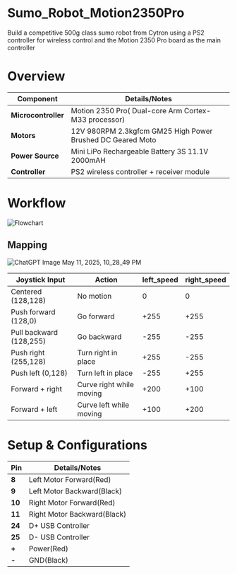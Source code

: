 # Sumo_Robot_Motion2350Pro
Build a competitive 500g class sumo robot from Cytron using a PS2 controller for wireless control and the Motion 2350 Pro board as the main controller

# Overview
| Component           | Details/Notes                                                         |
| ------------------- | --------------------------------------------------------------------- |
| **Microcontroller** | Motion 2350 Pro( Dual-core Arm Cortex-M33 processor)                  |
| **Motors**          | 12V 980RPM 2.3kgfcm GM25 High Power Brushed DC Geared Moto            |
| **Power Source**    | Mini LiPo Rechargeable Battery 3S 11.1V 2000mAH                       |
| **Controller**      | PS2 wireless controller + receiver module                             |

# Workflow
![Flowchart](https://github.com/user-attachments/assets/5b87a6d4-7cbd-4747-b2f1-e8147ba125fd)

## Mapping 
![ChatGPT Image May 11, 2025, 10_28_49 PM](https://github.com/user-attachments/assets/6a229fc0-8c45-4208-b9ac-332350e1b265)


| Joystick Input          | Action                   | left\_speed | right\_speed |
| ----------------------- | ------------------------ | ----------- | ------------ |
| Centered (128,128)      | No motion                | 0           | 0            |
| Push forward (128,0)    | Go forward               | +255        | +255         |
| Pull backward (128,255) | Go backward              | -255        | -255         |
| Push right (255,128)    | Turn right in place      | +255        | -255         |
| Push left (0,128)       | Turn left in place       | -255        | +255         |
| Forward + right         | Curve right while moving | +200        | +100         |
| Forward + left          | Curve left while moving  | +100        | +200         |


# Setup & Configurations
| Pin         | Details/Notes                                                         |
| ------------| --------------------------------------------------------------------- |
| **8**       | Left Motor Forward(Red)                                               |
| **9**       | Left Motor Backward(Black)                                            |
| **10**      | Right Motor Forward(Red)                                              |
| **11**      | Right Motor Backward(Black)                                           |
| **24**      | D+ USB Controller                                                     |
| **25**      | D- USB Controller                                                     |
| **+**       | Power(Red)                                                            |
| **-**       | GND(Black)                                                            |




